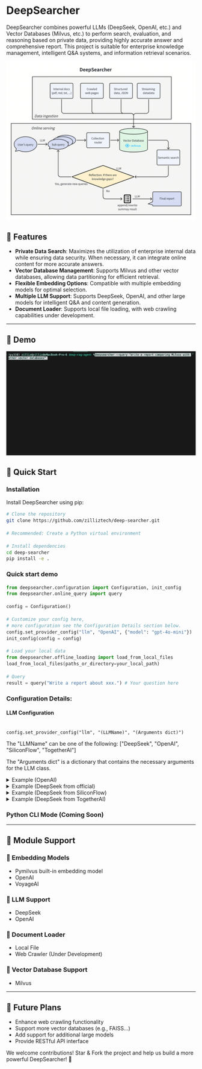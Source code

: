 # DeepSearcher

DeepSearcher combines powerful LLMs (DeepSeek, OpenAI, etc.) and Vector Databases (Milvus, etc.) to perform search, evaluation, and reasoning based on private data, providing highly accurate answer and comprehensive report. This project is suitable for enterprise knowledge management, intelligent Q&A systems, and information retrieval scenarios.

![Architecture](./assets/pic/deep-searcher-arch.png)

## 🚀 Features

- **Private Data Search**: Maximizes the utilization of enterprise internal data while ensuring data security. When necessary, it can integrate online content for more accurate answers.
- **Vector Database Management**: Supports Milvus and other vector databases, allowing data partitioning for efficient retrieval.
- **Flexible Embedding Options**: Compatible with multiple embedding models for optimal selection.
- **Multiple LLM Support**: Supports DeepSeek, OpenAI, and other large models for intelligent Q&A and content generation.
- **Document Loader**: Supports local file loading, with web crawling capabilities under development.

---

## 🎉 Demo
![demo](./assets/pic/demo.gif)


## 📖 Quick Start

### Installation
Install DeepSearcher using pip:
```bash
# Clone the repository
git clone https://github.com/zilliztech/deep-searcher.git

# Recommended: Create a Python virtual environment

# Install dependencies
cd deep-searcher 
pip install -e .
```
### Quick start demo
```python
from deepsearcher.configuration import Configuration, init_config
from deepsearcher.online_query import query

config = Configuration()

# Customize your config here,
# more configuration see the Configuration Details section below.
config.set_provider_config("llm", "OpenAI", {"model": "gpt-4o-mini"})
init_config(config = config)

# Load your local data
from deepsearcher.offline_loading import load_from_local_files
load_from_local_files(paths_or_directory=your_local_path)

# Query
result = query("Write a report about xxx.") # Your question here
```
### Configuration Details:
#### LLM Configuration

  <pre><code>
config.set_provider_config("llm", "(LLMName)", "(Arguments dict)")
</code></pre>
<p>The "LLMName" can be one of the following: ["DeepSeek", "OpenAI", "SiliconFlow", "TogetherAI"]</p>
<p> The "Arguments dict" is a dictionary that contains the necessary arguments for the LLM class.</p>

<details>
  <summary>Example (OpenAI)</summary>
    <pre><code>
config.set_provider_config("llm", "OpenAI", {"model": "gpt-4o"})
    </code></pre>
    <p> More details about OpenAI models: https://platform.openai.com/docs/models </p>
</details>

<details>
  <summary>Example (DeepSeek from official)</summary>
    <pre><code>
config.set_provider_config("llm", "DeepSeek", {"model": "deepseek-chat"})
    </code></pre>
    <p> More details about DeepSeek: https://api-docs.deepseek.com/ </p>
</details>

<details>
  <summary>Example (DeepSeek from SiliconFlow)</summary>
    <pre><code>
config.set_provider_config("llm", "SiliconFlow", {"model": "deepseek-ai/DeepSeek-V3"})
    </code></pre>
    <p> More details about SiliconFlow: https://docs.siliconflow.cn/quickstart </p>
</details>

<details>
  <summary>Example (DeepSeek from TogetherAI)</summary>
    <pre><code>
config.set_provider_config("llm", "TogetherAI", {"model": "deepseek-ai/DeepSeek-V3"})
    </code></pre>
    <p> More details about TogetherAI: https://www.together.ai/ </p>
</details>





### Python CLI Mode (Coming Soon)

---

## 🔧 Module Support

### 🔹 Embedding Models
- Pymilvus built-in embedding model
- OpenAI
- VoyageAI

### 🔹 LLM Support
- DeepSeek
- OpenAI

### 🔹 Document Loader
- Local File
- Web Crawler (Under Development)

### 🔹 Vector Database Support
- Milvus

---

## 📌 Future Plans
- Enhance web crawling functionality
- Support more vector databases (e.g., FAISS...)
- Add support for additional large models
- Provide RESTful API interface

We welcome contributions! Star & Fork the project and help us build a more powerful DeepSearcher! 🎯